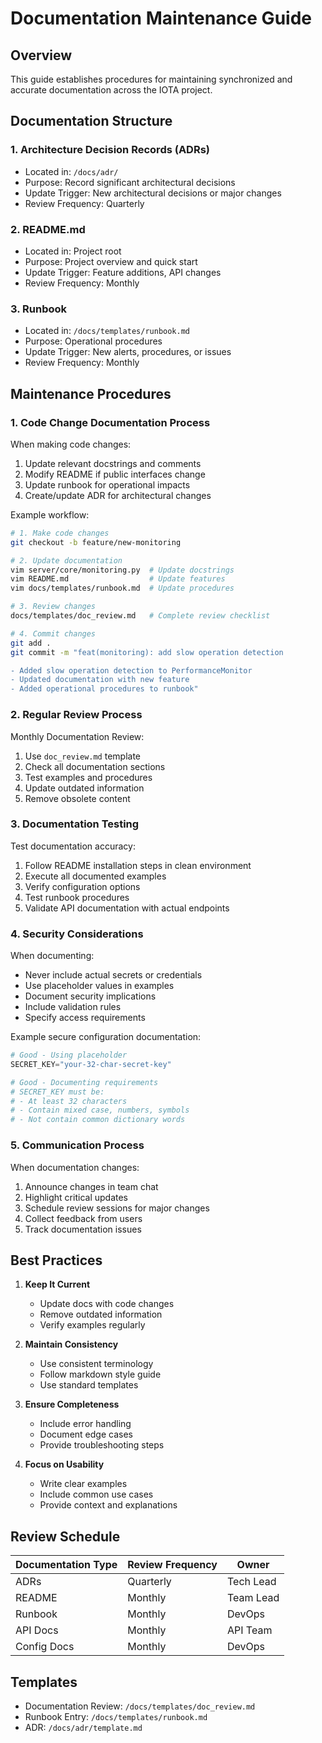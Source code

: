 # Documentation Maintenance Guide

## Overview

This guide establishes procedures for maintaining synchronized and accurate documentation across the IOTA project.

## Documentation Structure

### 1. Architecture Decision Records (ADRs)
- Located in: `/docs/adr/`
- Purpose: Record significant architectural decisions
- Update Trigger: New architectural decisions or major changes
- Review Frequency: Quarterly

### 2. README.md
- Located in: Project root
- Purpose: Project overview and quick start
- Update Trigger: Feature additions, API changes
- Review Frequency: Monthly

### 3. Runbook
- Located in: `/docs/templates/runbook.md`
- Purpose: Operational procedures
- Update Trigger: New alerts, procedures, or issues
- Review Frequency: Monthly

## Maintenance Procedures

### 1. Code Change Documentation Process

When making code changes:
1. Update relevant docstrings and comments
2. Modify README if public interfaces change
3. Update runbook for operational impacts
4. Create/update ADR for architectural changes

Example workflow:
```bash
# 1. Make code changes
git checkout -b feature/new-monitoring

# 2. Update documentation
vim server/core/monitoring.py  # Update docstrings
vim README.md                  # Update features
vim docs/templates/runbook.md  # Update procedures

# 3. Review changes
docs/templates/doc_review.md   # Complete review checklist

# 4. Commit changes
git add .
git commit -m "feat(monitoring): add slow operation detection

- Added slow operation detection to PerformanceMonitor
- Updated documentation with new feature
- Added operational procedures to runbook"
```

### 2. Regular Review Process

Monthly Documentation Review:
1. Use `doc_review.md` template
2. Check all documentation sections
3. Test examples and procedures
4. Update outdated information
5. Remove obsolete content

### 3. Documentation Testing

Test documentation accuracy:
1. Follow README installation steps in clean environment
2. Execute all documented examples
3. Verify configuration options
4. Test runbook procedures
5. Validate API documentation with actual endpoints

### 4. Security Considerations

When documenting:
- Never include actual secrets or credentials
- Use placeholder values in examples
- Document security implications
- Include validation rules
- Specify access requirements

Example secure configuration documentation:
```python
# Good - Using placeholder
SECRET_KEY="your-32-char-secret-key"

# Good - Documenting requirements
# SECRET_KEY must be:
# - At least 32 characters
# - Contain mixed case, numbers, symbols
# - Not contain common dictionary words
```

### 5. Communication Process

When documentation changes:
1. Announce changes in team chat
2. Highlight critical updates
3. Schedule review sessions for major changes
4. Collect feedback from users
5. Track documentation issues

## Best Practices

1. **Keep It Current**
   - Update docs with code changes
   - Remove outdated information
   - Verify examples regularly

2. **Maintain Consistency**
   - Use consistent terminology
   - Follow markdown style guide
   - Use standard templates

3. **Ensure Completeness**
   - Include error handling
   - Document edge cases
   - Provide troubleshooting steps

4. **Focus on Usability**
   - Write clear examples
   - Include common use cases
   - Provide context and explanations

## Review Schedule

| Documentation Type | Review Frequency | Owner |
|-------------------|------------------|-------|
| ADRs              | Quarterly        | Tech Lead |
| README            | Monthly          | Team Lead |
| Runbook           | Monthly          | DevOps |
| API Docs          | Monthly          | API Team |
| Config Docs       | Monthly          | DevOps |

## Templates

- Documentation Review: `/docs/templates/doc_review.md`
- Runbook Entry: `/docs/templates/runbook.md`
- ADR: `/docs/adr/template.md`
